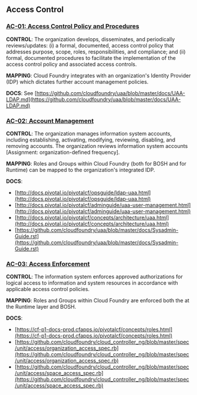 ## Access Control

<a name="ac-01"></a>
### [AC-01: Access Control Policy and Procedures](https://web.nvd.nist.gov/view/800-53/Rev4/control?controlName=AC-1)

**CONTROL**: The organization develops, disseminates, and periodically reviews/updates: (i) a formal, documented, access control policy that addresses purpose, scope, roles, responsibilities, and compliance; and (ii) formal, documented procedures to facilitate the implementation of the access control policy and associated access controls.

**MAPPING**: Cloud Foundry integrates with an organization's Identity Provider (IDP) which dictates further account management policies.

**DOCS**: See [https://github.com/cloudfoundry/uaa/blob/master/docs/UAA-LDAP.md](https://github.com/cloudfoundry/uaa/blob/master/docs/UAA-LDAP.md)


<a name="ac-02"></a>
### [AC-02: Account Management](https://web.nvd.nist.gov/view/800-53/Rev4/control?controlName=AC-2)

**CONTROL**: The organization manages information system accounts, including establishing, activating, modifying, reviewing, disabling, and removing accounts. The organization reviews information system accounts [Assignment: organization-defined frequency].

**MAPPING**: Roles and Groups within Cloud Foundry (both for BOSH and for Runtime) can be mapped to the organization's integrated IDP.

**DOCS**:
* [http://docs.pivotal.io/pivotalcf/opsguide/ldap-uaa.html](http://docs.pivotal.io/pivotalcf/opsguide/ldap-uaa.html)
* [http://docs.pivotal.io/pivotalcf/adminguide/uaa-user-management.html](http://docs.pivotal.io/pivotalcf/adminguide/uaa-user-management.html)
* [http://docs.pivotal.io/pivotalcf/concepts/architecture/uaa.html](http://docs.pivotal.io/pivotalcf/concepts/architecture/uaa.html)
* [https://github.com/cloudfoundry/uaa/blob/master/docs/Sysadmin-Guide.rst](https://github.com/cloudfoundry/uaa/blob/master/docs/Sysadmin-Guide.rst)


<a name="ac-03"></a>
### [AC-03: Access Enforcement](https://web.nvd.nist.gov/view/800-53/Rev4/control?controlName=AC-3)

**CONTROL**: The information system enforces approved authorizations for logical access to information and system resources in accordance with applicable access control policies.

**MAPPING**: Roles and Groups within Cloud Foundry are enforced both the at the Runtime layer and BOSH.

**DOCS**:
* [https://cf-p1-docs-prod.cfapps.io/pivotalcf/concepts/roles.html](https://cf-p1-docs-prod.cfapps.io/pivotalcf/concepts/roles.html)
* [https://github.com/cloudfoundry/cloud_controller_ng/blob/master/spec/unit/access/organization_access_spec.rb](https://github.com/cloudfoundry/cloud_controller_ng/blob/master/spec/unit/access/organization_access_spec.rb)
* [https://github.com/cloudfoundry/cloud_controller_ng/blob/master/spec/unit/access/space_access_spec.rb](https://github.com/cloudfoundry/cloud_controller_ng/blob/master/spec/unit/access/space_access_spec.rb)
